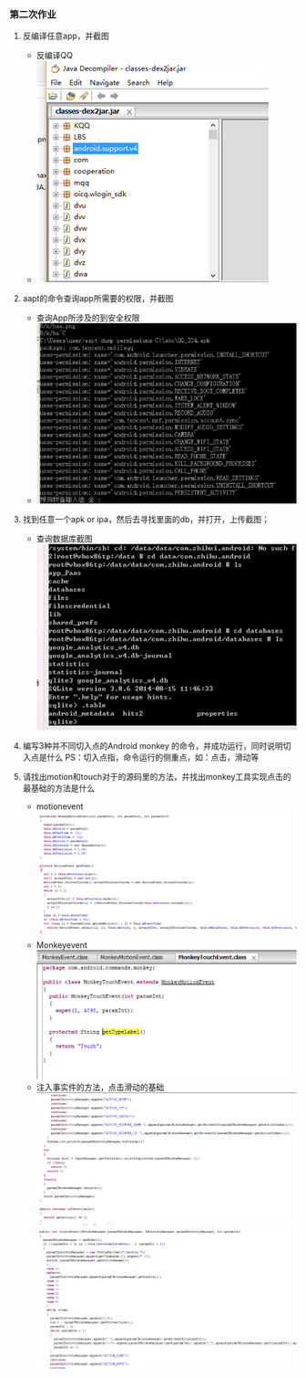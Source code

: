 ### 第二次作业 
 1. 反编译任意app，并截图   
    * 反编译QQ
    * ![反编译QQ](https://github.com/Test-Seven/Yanjiankai/blob/master/20160306/shortscreen/decompilation_qq.png)
 2. aapt的命令查询app所需要的权限，并截图
    * 查询App所涉及的到安全权限
    * ![查询App的权限](https://github.com/Test-Seven/Yanjiankai/blob/master/20160306/shortscreen/aaptcheckpermission1.png)
 3. 找到任意一个apk or ipa，然后去寻找里面的db，并打开，上传截图；
    * 查询数据库截图
      ![查询数据库截图](https://github.com/Test-Seven/Yanjiankai/blob/master/20160306/shortscreen/checkdatabases.png)
 4. 编写3种并不同切入点的Android monkey 的命令，并成功运行，同时说明切入点是什么
   PS：切入点指，命令运行的侧重点，如：点击，滑动等
   
 5. 请找出motion和touch对于的源码里的方法，并找出monkey工具实现点击的最基础的方法是什么
    * motionevent
      ![motionevent](https://github.com/Test-Seven/Yanjiankai/blob/master/20160306/shortscreen/MonkeyMotionEvent.png)
    * Monkeyevent
      ![Monkeyevent](https://github.com/Test-Seven/Yanjiankai/blob/master/20160306/shortscreen/MonkeyTouc.png)
    * 注入事实件的方法，点击滑动的基础
      ![addevent](https://github.com/Test-Seven/Yanjiankai/blob/master/20160306/shortscreen/addevent1.png)
      ![addevent](https://github.com/Test-Seven/Yanjiankai/blob/master/20160306/shortscreen/addevent2.png)
